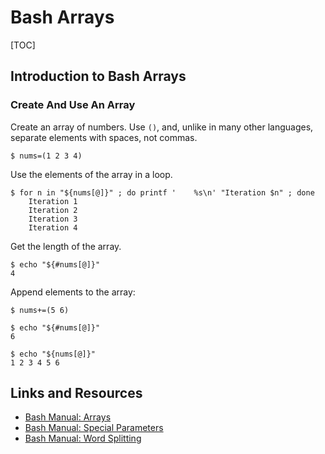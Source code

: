 # Bash Arrays

[TOC]

## Introduction to Bash Arrays

### Create And Use An Array

Create an array of numbers. Use `()`, and, unlike in many other languages, separate elements with spaces, not commas.

```shell-session
$ nums=(1 2 3 4)
```

Use the elements of the array in a loop.

```shell-session
$ for n in "${nums[@]}" ; do printf '    %s\n' "Iteration $n" ; done
    Iteration 1
    Iteration 2
    Iteration 3
    Iteration 4
```

Get the length of the array.

```shell-session
$ echo "${#nums[@]}"
4
```

Append elements to the array:

```shell-session
$ nums+=(5 6)

$ echo "${#nums[@]}"
6

$ echo "${nums[@]}"
1 2 3 4 5 6
```





## Links and Resources

- [Bash Manual: Arrays](https://www.gnu.org/software/bash/manual/bash.html#Arrays)
- [Bash Manual: Special Parameters](https://www.gnu.org/software/bash/manual/bash.html#Special-Parameters)
- [Bash Manual: Word Splitting](https://www.gnu.org/software/bash/manual/bash.html#Word-Splitting)

